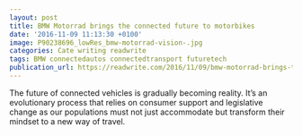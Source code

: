 ```yaml
---
layout: post
title: BMW Motorrad brings the connected future to motorbikes
date: '2016-11-09 11:13:30 +0100'
image: P90238696_lowRes_bmw-motorrad-vision-.jpg
categories: Cate writing readwrite
tags: BMW connectedautos connectedtransport futuretech
publication_url: https://readwrite.com/2016/11/09/bmw-motorrad-brings-the-connected-future-to-motorbikes-tl4/
---
```


The future of connected vehicles is gradually becoming reality. It’s an evolutionary process that relies on consumer support and legislative change as our populations must not just accommodate but transform their mindset to a new way of travel.
